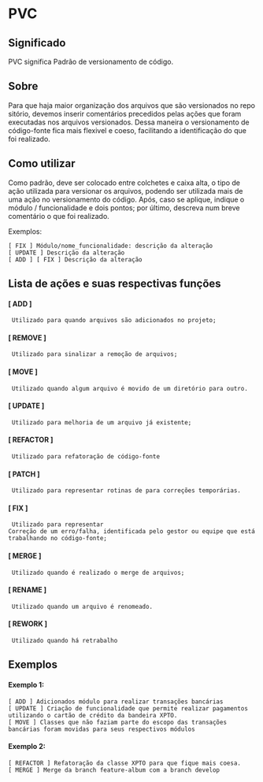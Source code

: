 PVC
===

## Significado

PVC significa Padrão de versionamento de código.

## Sobre
Para que haja maior organização dos arquivos que são versionados no repositório, devemos inserir comentários precedidos pelas ações que foram executadas nos arquivos versionados. Dessa maneira o versionamento de código-fonte fica mais flexivel e coeso, facilitando a identificação do que foi realizado. 

## Como utilizar
Como padrão, deve ser colocado entre colchetes e caixa alta, o tipo de ação utilizada para versionar os arquivos, podendo ser utilizada mais de uma ação no versionamento do código. Após, caso se aplique, indique o módulo / funcionalidade e dois pontos; por último, descreva num breve comentário o que foi realizado. 

Exemplos:

    [ FIX ] Módulo/nome_funcionalidade: descrição da alteração
    [ UPDATE ] Descrição da alteração
    [ ADD ] [ FIX ] Descrição da alteração   


## Lista de ações e suas respectivas funções 

#### [ ADD ] 
```
 Utilizado para quando arquivos são adicionados no projeto;
```
#### [ REMOVE ]
```
 Utilizado para sinalizar a remoção de arquivos;
```
#### [ MOVE ]
```
 Utilizado quando algum arquivo é movido de um diretório para outro.
```
#### [ UPDATE ]
```
 Utilizado para melhoria de um arquivo já existente;
```
#### [ REFACTOR ]
```
 Utilizado para refatoração de código-fonte
```
#### [ PATCH ]
```
 Utilizado para representar rotinas de para correções temporárias.
```
#### [ FIX ]
```
 Utilizado para representar Correção de um erro/falha, identificada pelo gestor ou equipe que está trabalhando no código-fonte;
```
#### [ MERGE ]
```
 Utilizado quando é realizado o merge de arquivos;
```
#### [ RENAME ]
```
 Utilizado quando um arquivo é renomeado.
```
#### [ REWORK ]
```
 Utilizado quando há retrabalho
```

## Exemplos

#### Exemplo 1: 
```
[ ADD ] Adicionados módulo para realizar transações bancárias
[ UPDATE ] Criação de funcionalidade que permite realizar pagamentos utilizando o cartão de crédito da bandeira XPTO.
[ MOVE ] Classes que não faziam parte do escopo das transações bancárias foram movidas para seus respectivos módulos
```
#### Exemplo 2: 
```
[ REFACTOR ] Refatoração da classe XPTO para que fique mais coesa.
[ MERGE ] Merge da branch feature-album com a branch develop
```
